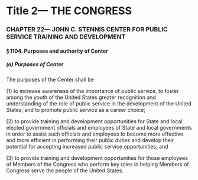 
# Title 2— THE CONGRESS
### CHAPTER 22— JOHN C. STENNIS CENTER FOR PUBLIC SERVICE TRAINING AND DEVELOPMENT
#### § 1104. Purposes and authority of Center
##### (a) Purposes of Center

The purposes of the Center shall be

(1) to increase awareness of the importance of public service, to foster among the youth of the United States greater recognition and understanding of the role of public service in the development of the United States, and to promote public service as a career choice;

(2) to provide training and development opportunities for State and local elected government officials and employees of State and local governments in order to assist such officials and employees to become more effective and more efficient in performing their public duties and develop their potential for accepting increased public service opportunities; and

(3) to provide training and development opportunities for those employees of Members of the Congress who perform key roles in helping Members of Congress serve the people of the United States.
